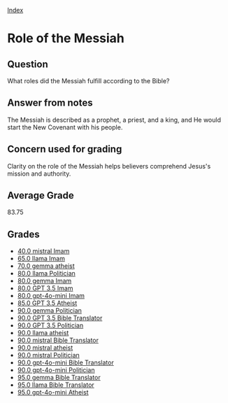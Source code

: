 
[Index](../index.md)
# Role of the Messiah
## Question
What roles did the Messiah fulfill according to the Bible?

## Answer from notes
The Messiah is described as a prophet, a priest, and a king, and He would start the New Covenant with his people.

## Concern used for grading
Clarity on the role of the Messiah helps believers comprehend Jesus's mission and authority.

## Average Grade
83.75

## Grades
 * [40.0 mistral Imam](../answers/mistral_Imam/Role_of_the_Messiah.md)
 * [65.0 llama Imam](../answers/llama_Imam/Role_of_the_Messiah.md)
 * [70.0 gemma atheist](../answers/gemma_atheist/Role_of_the_Messiah.md)
 * [80.0 llama Politician](../answers/llama_Politician/Role_of_the_Messiah.md)
 * [80.0 gemma Imam](../answers/gemma_Imam/Role_of_the_Messiah.md)
 * [80.0 GPT 3.5 Imam](../answers/GPT_3.5_Imam/Role_of_the_Messiah.md)
 * [80.0 gpt-4o-mini Imam](../answers/gpt-4o-mini_Imam/Role_of_the_Messiah.md)
 * [85.0 GPT 3.5 Atheist](../answers/GPT_3.5_Atheist/Role_of_the_Messiah.md)
 * [90.0 gemma Politician](../answers/gemma_Politician/Role_of_the_Messiah.md)
 * [90.0 GPT 3.5 Bible Translator](../answers/GPT_3.5_Bible_Translator/Role_of_the_Messiah.md)
 * [90.0 GPT 3.5 Politician](../answers/GPT_3.5_Politician/Role_of_the_Messiah.md)
 * [90.0 llama atheist](../answers/llama_atheist/Role_of_the_Messiah.md)
 * [90.0 mistral Bible Translator](../answers/mistral_Bible_Translator/Role_of_the_Messiah.md)
 * [90.0 mistral atheist](../answers/mistral_atheist/Role_of_the_Messiah.md)
 * [90.0 mistral Politician](../answers/mistral_Politician/Role_of_the_Messiah.md)
 * [90.0 gpt-4o-mini Bible Translator](../answers/gpt-4o-mini_Bible_Translator/Role_of_the_Messiah.md)
 * [90.0 gpt-4o-mini Politician](../answers/gpt-4o-mini_Politician/Role_of_the_Messiah.md)
 * [95.0 gemma Bible Translator](../answers/gemma_Bible_Translator/Role_of_the_Messiah.md)
 * [95.0 llama Bible Translator](../answers/llama_Bible_Translator/Role_of_the_Messiah.md)
 * [95.0 gpt-4o-mini Atheist](../answers/gpt-4o-mini_Atheist/Role_of_the_Messiah.md)
